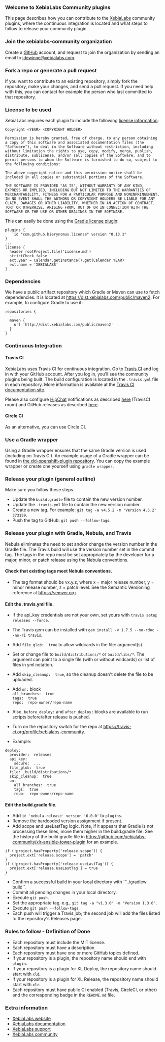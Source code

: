 ### Welcome to XebiaLabs Community plugins
This page describes how you can contribute to the [XebiaLabs](https://xebialabs.com/) community plugins, where the continuous integration is located and what steps to follow to release your community plugin.

### Join the xebialabs-community organization
Create a [GitHub](https://github.com/join) account, and request to join the organization by sending an email to jdewinne@xebialabs.com.

### Fork a repo or generate a pull request
If you want to contribute to an existing repository, simply fork the repository, make your changes, and send a pull request.
If you need help with this, you can contact for example the person who last committed to that repository.

### License to be used
XebiaLabs requires each plugin to include the following [license information](https://opensource.org/licenses/MIT):

```
Copyright <YEAR> <COPYRIGHT HOLDER>

Permission is hereby granted, free of charge, to any person obtaining a copy of this software and associated documentation files (the "Software"), to deal in the Software without restriction, including without limitation the rights to use, copy, modify, merge, publish, distribute, sublicense, and/or sell copies of the Software, and to permit persons to whom the Software is furnished to do so, subject to the following conditions:

The above copyright notice and this permission notice shall be included in all copies or substantial portions of the Software.

THE SOFTWARE IS PROVIDED "AS IS", WITHOUT WARRANTY OF ANY KIND, EXPRESS OR IMPLIED, INCLUDING BUT NOT LIMITED TO THE WARRANTIES OF MERCHANTABILITY, FITNESS FOR A PARTICULAR PURPOSE AND NONINFRINGEMENT. IN NO EVENT SHALL THE AUTHORS OR COPYRIGHT HOLDERS BE LIABLE FOR ANY CLAIM, DAMAGES OR OTHER LIABILITY, WHETHER IN AN ACTION OF CONTRACT, TORT OR OTHERWISE, ARISING FROM, OUT OF OR IN CONNECTION WITH THE SOFTWARE OR THE USE OR OTHER DEALINGS IN THE SOFTWARE.
```

This can easily be done using the [Gradle license plugin](https://github.com/hierynomus/license-gradle-plugin):

```
plugins {
    id "com.github.hierynomus.license" version "0.13.1"
}
...
license {
  header rootProject.file('License.md')
  strictCheck false
  ext.year = Calendar.getInstance().get(Calendar.YEAR)
  ext.name = 'XEBIALABS'
}
```

### Dependencies
We have a public artifact repository which Gradle or Maven can use to fetch dependencies. It is located at <a href="https://dist.xebialabs.com/public/maven2">https://dist.xebialabs.com/public/maven2</a>. For example, to configure Gradle to use it:

```
repositories {
  ...
  maven {
    url 'http://dist.xebialabs.com/public/maven2'
  }
}
```

### Continuous Integration
#### Travis CI
XebiaLabs uses Travis CI for continuous integration. Go to [Travis CI](https://travis-ci.org) and log in with your GitHub account. After you log in, you'll see the community plugins being built. The build configuration is located in the `.travis.yml` file in each repository. More information is available at the [Travis CI documentation site](http://docs.travis-ci.com/).

Please also configure [HipChat](https://hipchat.com/) notifications as described [here](http://docs.travis-ci.com/user/notifications/#HipChat-notification) (TravisCI room) and GitHub releases as described [here](http://docs.travis-ci.com/user/deployment/releases/).

#### Circle CI
As an alternative, you can use Circle CI.

### Use a Gradle wrapper
Using a Gradle wrapper ensures that the same Gradle version is used (including on Travis CI). An example usage of a Gradle wrapper can be found in [the xld-openshift-plugin repository](https://github.com/xebialabs-community/xld-openshift-plugin). You can copy the example wrapper or create one yourself using `gradle wrapper`.

### Release your plugin (general outline)
Make sure you follow these steps

* Update the `build.gradle` file to contain the new version number.
* Update the `.travis.yml` file to contain the new version number.
* Create a new tag. For example: `git tag -a v4.5.2 -m 'Version 4.5.2' 373159`.
* Push the tag to GitHub: `git push --follow-tags`.

### Release your plugin with Gradle, Nebula, and Travis

Nebula eliminates the need to set and/or change the version number in the Gradle file.  The Travis build will use the version number set in the commit tag.  The tags in the repo must be set appropriately by the developer for a major, minor, or patch release using the Nebula conventions.

#### Check that existing tags meet Nebula conventions.  
* The tag format should be vx.y.z, where x = major release number, y = minor release number, z = patch level.  See the Semantic Versioning reference at <https://semver.org>.

#### Edit the .travis.yml file.  
* If the api_key credentials are not your own, set yours with ```travis setup releases --force```.  
* The Travis gem can be installed with ```gem install -v 1.7.5 --no-rdoc --no-ri travis```.  
* Add ```file_glob:  true``` to allow wildcards in the file: argument(s).  
* Set or change file to ```build/distributions/*``` or ```build/libs/*```.  The argument can point to a single file (with or without wildcards) or list of files in yml notation.
* Add ```skip_cleanup:  true```, so the cleanup doesn't delete the file to be uploaded.
* Add ```on:``` block  
```all_branches:  true```    
```tags:  true```  
```repo:  repo-owner/repo-name```  

* Also, ```before_deploy:``` and ```after_deploy:``` blocks are available to run scripts before/after release is pushed.
* Turn on the repository switch for the repo at https://travis-ci.org/profile/xebialabs-community.

* Example:

```
deploy:
  provider:  releases
  api_key:
    secure:  ...
  file_glob:  true
  file:  build/distributions/*
  skip_cleanup:  true
  on:
    all_branches:  true
    tags:  true
    repo:  repo-owner/repo-name
```

#### Edit the build.gradle file.
* Add ```id 'nebula.release' version '6.0.0'``` to ```plugins```.
* Remove the hardcoded version assignment if present.
* Add scope and useLastTag logic.  Note, if it appears that Gradle is not processing these lines, move them higher in the build.gradle file.  See the history of the build.gradle file in <https://github.com/xebialabs-community/xlr-ansible-tower-plugin> for an example.
  
```
if (!project.hasProperty('release.scope')) {
  project.ext['release.scope'] = 'patch'
}
if (!project.hasProperty('release.useLastTag')) {
  project.ext['release.useLastTag'] = true
}
```

* Confirm a successful build in your local directory with ```./gradlew build``.
* Commit all pending changes in your local directory.
* Execute ```git push```.
* Set the appropriate tag, e.g., ```git tag -a "v1.3.0" -m "Version 1.3.0"```.
* Execute ```git push --follow-tags```.
* Each push will trigger a Travis job; the second job will add the files listed to the repository's Releases page.


### Rules to follow - Definition of Done

* Each repository must include the MIT license.
* Each repository must have a description.
* Each repository must have one or more GitHub topics defined.
* If your repository is a plugin, the repository name should end with `plugin`.
* If your repository is a plugin for XL Deploy, the repository name should start with `xld`.
* If your repository is a plugin for XL Release, the repository name should start with `xlr`.
* Each repository must have public CI enabled (Travis, CircleCI, or other) and the corresponding badge in the `README.md` file.

### Extra information

* [XebiaLabs website](https://xebialabs.com/)
* [XebiaLabs documentation](https://docs.xebialabs.com/)
* [XebiaLabs support](https://support.xebialabs.com)
* [XebiaLabs community](https://github.com/xebialabs-community)
